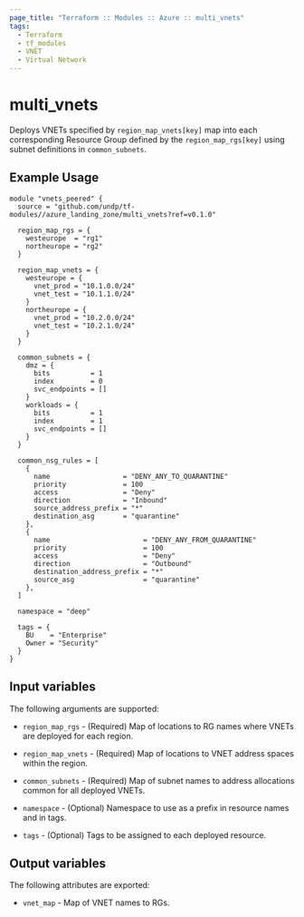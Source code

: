 ```yaml
---
page_title: "Terraform :: Modules :: Azure :: multi_vnets"
tags:
  - Terraform
  - tf_modules
  - VNET
  - Virtual Network
---
```

# multi_vnets

Deploys VNETs specified by `region_map_vnets[key]` map into each corresponding Resource Group defined by the `region_map_rgs[key]` using subnet definitions in `common_subnets`.

## Example Usage

```hcl
module "vnets_peered" {
  source = "github.com/undp/tf-modules//azure_landing_zone/multi_vnets?ref=v0.1.0"

  region_map_rgs = {
    westeurope  = "rg1"
    northeurope = "rg2"
  }

  region_map_vnets = {
    westeurope = {
      vnet_prod = "10.1.0.0/24"
      vnet_test = "10.1.1.0/24"
    }
    northeurope = {
      vnet_prod = "10.2.0.0/24"
      vnet_test = "10.2.1.0/24"
    }
  }

  common_subnets = {
    dmz = {
      bits          = 1
      index         = 0
      svc_endpoints = []
    }
    workloads = {
      bits          = 1
      index         = 1
      svc_endpoints = []
    }
  }

  common_nsg_rules = [
    {
      name                  = "DENY_ANY_TO_QUARANTINE"
      priority              = 100
      access                = "Deny"
      direction             = "Inbound"
      source_address_prefix = "*"
      destination_asg       = "quarantine"
    },
    {
      name                       = "DENY_ANY_FROM_QUARANTINE"
      priority                   = 100
      access                     = "Deny"
      direction                  = "Outbound"
      destination_address_prefix = "*"
      source_asg                 = "quarantine"
    },
  ]

  namespace = "deep"

  tags = {
    BU    = "Enterprise"
    Owner = "Security"
  }
}
```

## Input variables

The following arguments are supported:

* `region_map_rgs` - (Required) Map of locations to RG names where VNETs are deployed for each region.

* `region_map_vnets` - (Required) Map of locations to VNET address spaces within the region.

* `common_subnets` - (Required) Map of subnet names to address allocations common for all deployed VNETs.

* `namespace` - (Optional) Namespace to use as a prefix in resource names and in tags.

* `tags` - (Optional) Tags to be assigned to each deployed resource.

## Output variables

The following attributes are exported:

* `vnet_map` - Map of VNET names to RGs.
